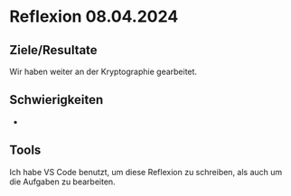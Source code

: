 # Reflexion 08.04.2024

## Ziele/Resultate

Wir haben weiter an der Kryptographie gearbeitet.

## Schwierigkeiten

-

## Tools

Ich habe VS Code benutzt, um diese Reflexion zu schreiben, als auch um die Aufgaben zu bearbeiten. 
